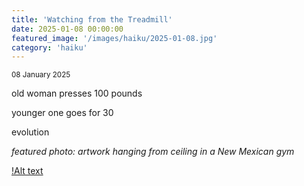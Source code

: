 ```yaml
---
title: 'Watching from the Treadmill'
date: 2025-01-08 00:00:00
featured_image: '/images/haiku/2025-01-08.jpg'
category: 'haiku'
---
```

<small>08 January 2025</small>

old woman presses 100 pounds

younger one goes for 30

evolution




*featured photo: artwork hanging from ceiling in a New Mexican gym*

[!Alt text]( /images/haiku/2025-01-08.jpg)